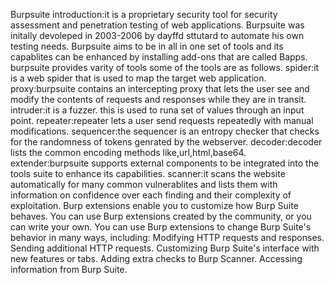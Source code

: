 Burpsuite introduction:it is a proprietary security tool for security assessment and penetration testing of web applications.
Burpsuite was initally devoleped in 2003-2006 by dayffd sttutard to automate his own testing needs.
Burpsuite aims to be in all in one set of tools and its capablites can be enhanced by installing add-ons that are called Bapps.
burpsuite provides varity of tools some of the tools are as follows.
spider:it is a web spider that is used to map the target web application.
proxy:burpsuite contains an intercepting proxy that lets the user see and modify the contents of requests and responses while they are in transit.
intruder:it is a fuzzer. this is used to runa set of values through an input point.
repeater:repeater lets a user send requests repeatedly with manual modifications.
sequencer:the sequencer is an entropy checker that checks for the randomness of tokens genrated by the webserver.
decoder:decoder lists the common encoding methods like,url,html,base64.
extender:burpsuite supports external components to be integrated into the tools suite to enhance its capabilities.
scanner:it scans the website automatically for many common vulnerablites and lists them with information on confidence over each finding and their complexity of exploitation.
Burp extensions enable you to customize how Burp Suite behaves. You can use Burp extensions created by the community, or you can write your own.
You can use Burp extensions to change Burp Suite's behavior in many ways, including:
Modifying HTTP requests and responses.
Sending additional HTTP requests.
Customizing Burp Suite's interface with new features or tabs.
Adding extra checks to Burp Scanner.
Accessing information from Burp Suite.
